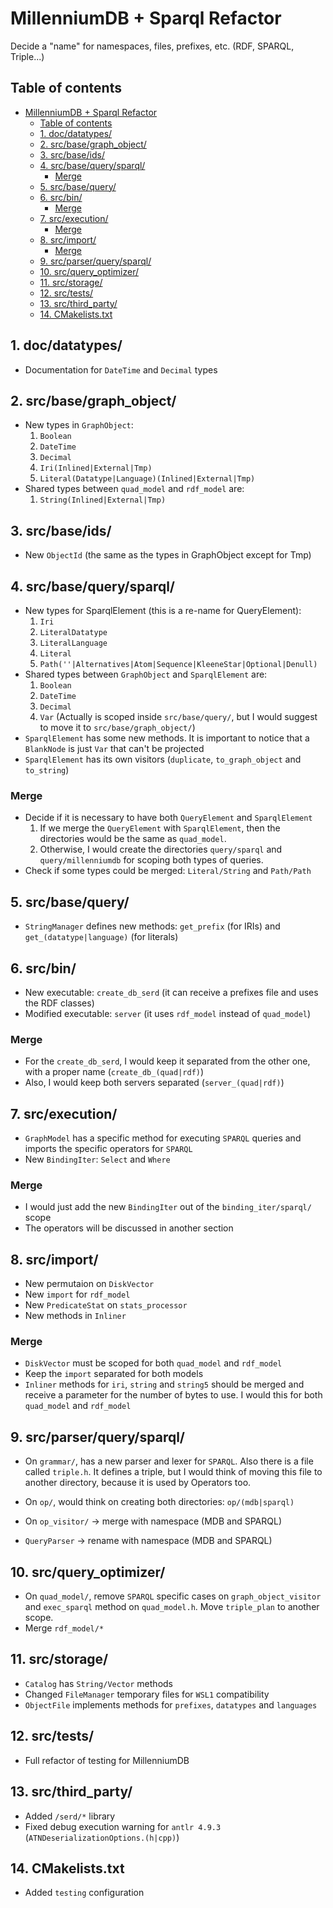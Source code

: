 # MillenniumDB + Sparql Refactor

Decide a "name" for namespaces, files, prefixes, etc. (RDF, SPARQL, Triple...)

## Table of contents
- [MillenniumDB + Sparql Refactor](#millenniumdb--sparql-refactor)
  - [Table of contents](#table-of-contents)
  - [1. doc/datatypes/](#1-docdatatypes)
  - [2. src/base/graph_object/](#2-srcbasegraph_object)
  - [3. src/base/ids/](#3-srcbaseids)
  - [4. src/base/query/sparql/](#4-srcbasequerysparql)
    - [Merge](#merge)
  - [5. src/base/query/](#5-srcbasequery)
  - [6. src/bin/](#6-srcbin)
    - [Merge](#merge-1)
  - [7. src/execution/](#7-srcexecution)
    - [Merge](#merge-2)
  - [8. src/import/](#8-srcimport)
    - [Merge](#merge-3)
  - [9. src/parser/query/sparql/](#9-srcparserquerysparql)
  - [10. src/query_optimizer/](#10-srcquery_optimizer)
  - [11. src/storage/](#11-srcstorage)
  - [12. src/tests/](#12-srctests)
  - [13. src/third_party/](#13-srcthird_party)
  - [14. CMakelists.txt](#14-cmakeliststxt)

## 1. doc/datatypes/
- Documentation for `DateTime` and `Decimal` types

## 2. src/base/graph_object/
- New types in `GraphObject`:
    1. `Boolean`
    2. `DateTime`
    3. `Decimal`
    4. `Iri(Inlined|External|Tmp)`
    5. `Literal(Datatype|Language)(Inlined|External|Tmp)`
- Shared types between `quad_model` and `rdf_model` are:
    1. `String(Inlined|External|Tmp)`

## 3. src/base/ids/
- New `ObjectId` (the same as the types in GraphObject except for Tmp)

## 4. src/base/query/sparql/
- New types for SparqlElement (this is a re-name for QueryElement):
    1. `Iri`
    2. `LiteralDatatype`
    3. `LiteralLanguage`
    4. `Literal`
    5. `Path(''|Alternatives|Atom|Sequence|KleeneStar|Optional|Denull)`
- Shared types between `GraphObject` and `SparqlElement` are:
    1. `Boolean`
    2. `DateTime`
    3. `Decimal`
    4. `Var` (Actually is scoped inside `src/base/query/`, but I would suggest to move it to `src/base/graph_object/`)
- `SparqlElement` has some new methods. It is important to notice that a `BlankNode` is just `Var` that can't be projected
- `SparqlElement` has its own visitors (`duplicate`, `to_graph_object` and `to_string`)

### Merge
- Decide if it is necessary to have both `QueryElement` and `SparqlElement`
    1. If we merge the `QueryElement` with `SparqlElement`, then the directories would be the same as `quad_model`.
    2. Otherwise, I would create the directories `query/sparql` and `query/millenniumdb` for scoping both types of queries.
- Check if some types could be merged: `Literal/String` and `Path/Path`

## 5. src/base/query/
- `StringManager` defines new methods: `get_prefix` (for IRIs) and `get_(datatype|language)` (for literals)

## 6. src/bin/
- New executable: `create_db_serd` (it can receive a prefixes file and uses the RDF classes)
- Modified executable: `server` (it uses `rdf_model` instead of `quad_model`)

### Merge
- For the `create_db_serd`, I would keep it separated from the other one, with a proper name (`create_db_(quad|rdf)`)
- Also, I would keep both servers separated (`server_(quad|rdf)`)

## 7. src/execution/
- `GraphModel` has a specific method for executing `SPARQL` queries and imports the specific operators for `SPARQL`
- New `BindingIter`: `Select` and `Where`

### Merge
- I would just add the new `BindingIter` out of the `binding_iter/sparql/` scope
- The operators will be discussed in another section

## 8. src/import/
- New permutaion on `DiskVector`
- New `import` for `rdf_model`
- New `PredicateStat` on `stats_processor`
- New methods in `Inliner`

### Merge
- `DiskVector` must be scoped for both `quad_model` and `rdf_model`
- Keep the `import` separated for both models
- `Inliner` methods for `iri`, `string` and `string5` should be merged and receive a parameter for the number of bytes to use. I would this for both `quad_model` and `rdf_model`

## 9. src/parser/query/sparql/
- On `grammar/`, has a new parser and lexer for `SPARQL`. Also there is a file called `triple.h`. It defines a triple, but I would think of moving this file to another directory, because it is used by Operators too.

- On `op/`, would think on creating both directories: `op/(mdb|sparql)`

- On `op_visitor/` -> merge with namespace (MDB and SPARQL)

- `QueryParser` -> rename with namespace (MDB and SPARQL)

## 10. src/query_optimizer/
- On `quad_model/`, remove `SPARQL` specific cases on `graph_object_visitor` and `exec_sparql` method on `quad_model.h`. Move `triple_plan` to another scope.
- Merge `rdf_model/*`

## 11. src/storage/
- `Catalog` has `String/Vector` methods
- Changed `FileManager` temporary files for `WSL1` compatibility
- `ObjectFile` implements methods for `prefixes`, `datatypes` and `languages`

## 12. src/tests/
- Full refactor of testing for MillenniumDB

## 13. src/third_party/
- Added `/serd/*` library
- Fixed debug execution warning for `antlr 4.9.3` (`ATNDeserializationOptions.(h|cpp)`)

## 14. CMakelists.txt
- Added `testing` configuration
